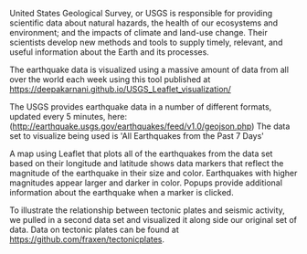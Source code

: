 

United States Geological Survey, or USGS is responsible for providing scientific data about natural hazards, the health of our ecosystems and environment; and the impacts of climate and land-use change. Their scientists develop new methods and tools to supply timely, relevant, and useful information about the Earth and its processes. 

The earthquake data is visualized using a massive amount of data from all over the world each week using this tool published at https://deepakarnani.github.io/USGS_Leaflet_visualization/


   The USGS provides earthquake data in a number of different formats, updated every 5 minutes, here: (http://earthquake.usgs.gov/earthquakes/feed/v1.0/geojson.php) The data set to visualize being used is 'All Earthquakes from the Past 7 Days'

 

A map using Leaflet that plots all of the earthquakes from the data set based on their longitude and latitude shows data markers that reflect the magnitude of the earthquake in their size and color. Earthquakes with higher magnitudes appear larger and darker in color. Popups provide additional information about the earthquake when a marker is clicked.

   

To illustrate the relationship between tectonic plates and seismic activity, we pulled in a second data set and visualized it along side our original set of data. Data on tectonic plates can be found at <https://github.com/fraxen/tectonicplates>.

